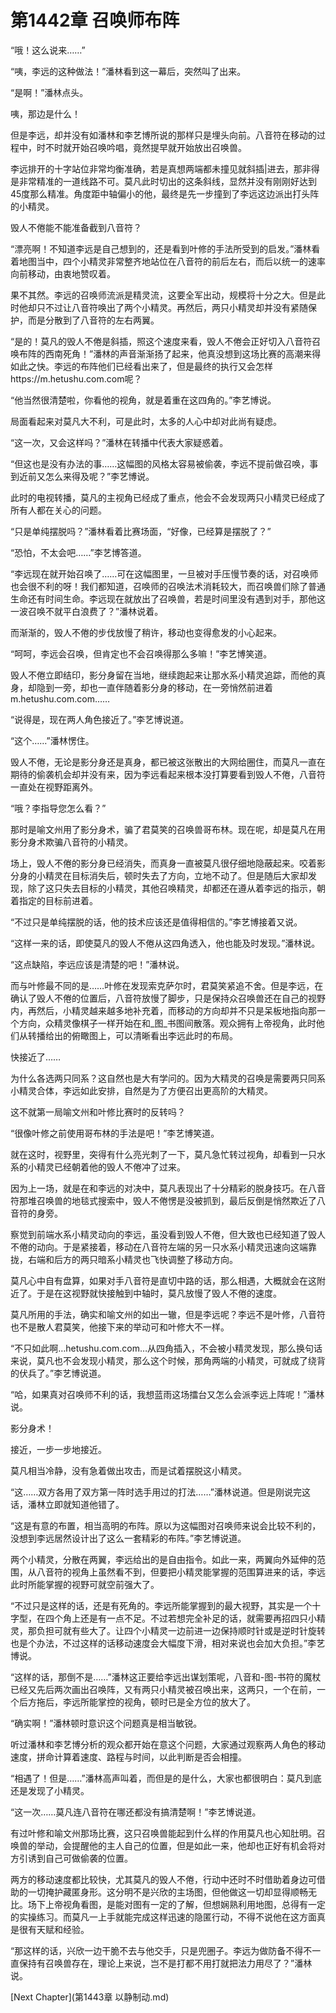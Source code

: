 # 第1442章 召唤师布阵

“哦！这么说来……”

“咦，李远的这种做法！”潘林看到这一幕后，突然叫了出来。

“是啊！”潘林点头。

咦，那边是什么！

但是李远，却并没有如潘林和李艺博所说的那样只是埋头向前。八音符在移动的过程中，时不时就开始召唤吟唱，竟然提早就开始放出召唤兽。

李远排开的十字站位非常均衡准确，若是真想两端都未撞见就斜插|进去，那非得是非常精准的一道线路不可。莫凡此时切出的这条斜线，显然并没有刚刚好达到45度那么精准。角度距中轴偏小的他，最终是先一步撞到了李远这边派出打头阵的小精灵。

毁人不倦能不能准备截到八音符？

“漂亮啊！不知道李远是自己想到的，还是看到叶修的手法所受到的启发。”潘林看着地图当中，四个小精灵非常整齐地站位在八音符的前后左右，而后以统一的速率向前移动，由衷地赞叹着。

果不其然。李远的召唤师流派是精灵流，这要全军出动，规模将十分之大。但是此时他却只不过让八音符唤出了两个小精灵。再然后，两只小精灵却并没有紧随保护，而是分散到了八音符的左右两翼。

“是的！莫凡的毁人不倦是斜插，照这个速度来看，毁人不倦会正好切入八音符召唤布阵的西南死角！”潘林的声音渐渐扬了起来，他真没想到这场比赛的高潮来得如此之快。李远的布阵他们已经看出来了，但是最终的执行又会怎样https://m.hetushu.com.com呢？

“他当然很清楚啦，你看他的视角，就是着重在这四角的。”李艺博说。

局面看起来对莫凡大不利，可是此时，太多的人心中却对此尚有疑虑。

“这一次，又会这样吗？”潘林在转播中代表大家疑惑着。

“但这也是没有办法的事……这幅图的风格太容易被偷袭，李远不提前做召唤，事到近前又怎么来得及呢？”李艺博说。

此时的电视转播，莫凡的主视角已经成了重点，他会不会发现两只小精灵已经成了所有人都在关心的问题。

“只是单纯摆脱吗？”潘林看着比赛场面，“好像，已经算是摆脱了？”

“恐怕，不太会吧……”李艺博答道。

“李远现在就开始召唤了……可在这幅图里，一旦被对手压慢节奏的话，对召唤师也会很不利的呀！我们都知道，召唤师的召唤法术消耗较大，而召唤兽们除了普通生命还有时间生命。李远现在就放出了召唤兽，若是时间里没有遇到对手，那他这一波召唤不就平白浪费了？”潘林说着。

而渐渐的，毁人不倦的步伐放慢了稍许，移动也变得愈发的小心起来。

“呵呵，李远会召唤，但肯定也不会召唤得那么多嘛！”李艺博笑道。

毁人不倦立即结印，影分身留在当地，继续跑起来让那水系小精灵追踪，而他的真身，却隐到一旁，却也一直伴随着影分身的移动，在一旁悄然前进着m.hetushu.com.com……

“说得是，现在两人角色接近了。”李艺博说道。

“这个……”潘林愣住。

毁人不倦，无论是影分身还是真身，都已被这张散出的大网给圈住，而莫凡一直在期待的偷袭机会却并没有来，因为李远看起来根本没打算要看到毁人不倦，八音符一直处在视野距离外。

“哦？李指导您怎么看？”

那时是喻文州用了影分身术，骗了君莫笑的召唤兽哥布林。现在呢，却是莫凡在用影分身术欺骗八音符的小精灵。

场上，毁人不倦的影分身已经消失，而真身一直被莫凡很仔细地隐蔽起来。咬着影分身的小精灵在目标消失后，顿时失去了方向，立地不动了。但是随后大家却发现，除了这只失去目标的小精灵，其他召唤精灵，却都还在遵从着李远的指示，朝着指定的目标前进着。

“不过只是单纯摆脱的话，他的技术应该还是值得相信的。”李艺博接着又说。

“这样一来的话，即使莫凡的毁人不倦从这四角透入，他也能及时发现。”潘林说。

“这点缺陷，李远应该是清楚的吧！”潘林说。

而与叶修最不同的是……叶修在发现索克萨尔时，君莫笑紧追不舍。但是李远，在确认了毁人不倦的位置后，八音符放慢了脚步，只是保持众召唤兽还在自己的视野内，再然后，小精灵越来越多地补充着，而移动的方向却并不只是呆板地指向那一个方向，众精灵像棋子一样开始在和_图_书图间散落。观众拥有上帝视角，此时他们从转播给出的俯瞰图上，可以清晰看出李远此时的布局。

快接近了……

为什么各选两只同系？这自然也是大有学问的。因为大精灵的召唤是需要两只同系小精灵合体，李远如此安排，自然是为了方便召出更高阶的大精灵。

这不就第一局喻文州和叶修比赛时的反转吗？

“很像叶修之前使用哥布林的手法是吧！”李艺博笑道。

就在这时，视野里，突得有什么亮光刺了一下，莫凡急忙转过视角，却看到一只水系的小精灵已经朝着他的毁人不倦冲了过来。

因为上一场，就是在和李远的对决中，莫凡表现出了十分精彩的脱身技巧。在八音符那堆召唤兽的地毯式搜索中，毁人不倦愣是没被抓到，最后反倒是悄然欺近了八音符的身旁。

察觉到前端水系小精灵动向的李远，虽没看到毁人不倦，但大致也已经知道了毁人不倦的动向。于是紧接着，移动在八音符左端的另一只水系小精灵迅速向这端靠拢，右端和后方的两只暗系小精灵也飞快调整了移动方向。

莫凡心中自有盘算，如果对手八音符是直切中路的话，那么相遇，大概就会在这附近了。于是在这视野就快接触到中轴时，莫凡放慢了毁人不倦的速度。

莫凡所用的手法，确实和喻文州的如出一辙，但是李远呢？李远不是叶修，八音符也不是散人君莫笑，他接下来的举动可和叶修大不一样。

“不只如此啊…hetushu.com.com…从四角插入，不会被小精灵发现，那么换句话来说，莫凡也不会发现小精灵，那么这个时候，那角两端的小精灵，可就成了绕背的伏兵了。”李艺博说道。

“哈，如果真对召唤师不利的话，我想蓝雨这场擂台又怎么会派李远上阵呢！”潘林说。

影分身术！

接近，一步一步地接近。

莫凡相当冷静，没有急着做出攻击，而是试着摆脱这小精灵。

“这……双方各用了双方第一阵时选手用过的打法……”潘林说道。但是刚说完这话，潘林立即就知道他错了。

“这是有意的布置，相当高明的布阵。原以为这幅图对召唤师来说会比较不利的，没想到李远居然设计出了这么一套精彩的布阵。”李艺博说道。

两个小精灵，分散在两翼，李远给出的是自由指令。如此一来，两翼向外延伸的范围，从八音符的视角上虽然看不到，但要把小精灵能掌握的范围算进来的话，李远此时所能掌握的视野可就空前强大了。

“不过只是这样的话，还是有死角的。李远所能掌握到的最大视野，其实是一个十字型，在四个角上还是有一点不足。不过若想完全补足的话，就需要再招四只小精灵，那负担可就有些大了。让四个小精灵一边前进一边保持顺时针或是逆时针旋转也是个办法，不过这样的话移动速度会大幅度下滑，相对来说也会加大负担。”李艺博说。

“这样的话，那倒不是……”潘林这正要给李远出谋划策呢，八音和-图-书符的魔杖已经又先后两次画出召唤阵，又有两只小精灵被召唤出来，这两只，一个在前，一个后方拖后，李远所能掌控的视角，顿时已是全方位的放大了。

“确实啊！”潘林顿时意识这个问题真是相当敏锐。

听过潘林和李艺博分析的观众都开始在意这个问题，大家通过观察两人角色的移动速度，拼命计算着速度、路程与时间，以此判断是否会相撞。

“相遇了！但是……”潘林高声叫着，而但是的是什么，大家也都很明白：莫凡到底还是发现了小精灵。

“这一次……莫凡连八音符在哪还都没有搞清楚啊！”李艺博说道。

有过叶修和喻文州那场比赛，这只召唤兽能起到什么样的作用莫凡也心知肚明。召唤兽的举动，会提醒他的主人自己的位置，但是如此一来，他却也正好有机会将对方引诱到自己可做偷袭的位置。

两方的移动速度都比较快，尤其莫凡的毁人不倦，行动中还时不时借助着身边可借助的一切掩护藏匿身形。这分明不是兴欣的主场图，但他做这一切却显得顺畅无比。场下上帝视角看图，是能对图有一定的了解，但想娴熟利用地图，总得有一定的实操练习。而莫凡一上手就能完成这样迅速的隐匿行动，不得不说他在这方面真是很有天赋和经验。

“那这样的话，兴欣一边干脆不去与他交手，只是兜圈子。李远为做防备不得不一直保持有召唤兽存在，理论上来说，岂不是打都不用打就把法力用尽了？”潘林说。



[Next Chapter](第1443章 以静制动.md)